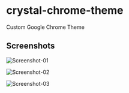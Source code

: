 # crystal-chrome-theme
Custom Google Chrome Theme

## Screenshots
![Screenshot-01](https://i.imgur.com/XhU7hRx.png)

![Screenshot-02](https://i.imgur.com/ud7PL0O.png)

![Screenshot-03](https://i.imgur.com/weBRvSI.png)
